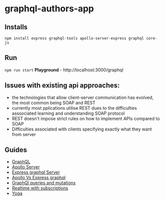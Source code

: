 # graphql-authors-app

## Installs
```
npm install express graphql-tools apollo-server-express graphql core-js
```

## Run
`npm run start`
**Playground** - http://localhost:3000/graphql

## Issues with existing api approaches:
- the technologies that allow client-server communication has evolved, the most common being SOAP and REST
- currently most pplications utilise REST dues to the difficulties asssociated learning and understanding SOAP protocol
- REST doesn't impose strict rules on how to implement APIs compared to SOAP
- Difficulties associated with clients specifying exactly what they want from server

## Guides
- [GraphQL](guides/graphql.md)
- [Apollo Server](guides/apolloServer.md)
- [Express graphql Server](guides/expressGraphqlServer.md)
- [Apollo Vs Express graphql](guides/apolloVsExpressgraphql.md)
- [GraphQl queries and mutations](guides/queriesAndMutations.md)
- [Realtime with subscriptions](guides/realtimeGraphql.md)
- [Yoga](guides/graphqlYoga.md)